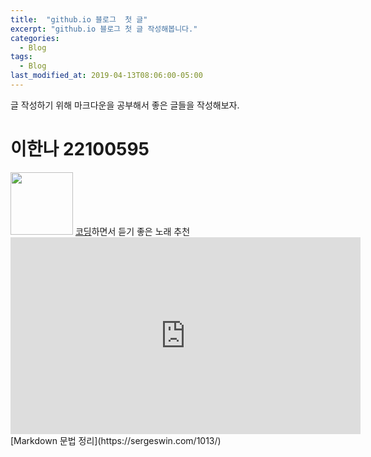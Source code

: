 ```yaml
---
title:  "github.io 블로그  첫 글"
excerpt: "github.io 블로그 첫 글 작성해봅니다."
categories:
  - Blog
tags:
  - Blog
last_modified_at: 2019-04-13T08:06:00-05:00
---
```

글 작성하기 위해 마크다운을 공부해서 좋은 글들을 작성해보자.
# 이한나 22100595
<img src="https://encrypted-tbn0.gstatic.com/images?q=tbn:ANd9GcS23eSJ39KoPrmMnEprcqNom2_PoZoIBF6vDg&usqp=CAU" width="100" height="100">
<u>코딩</u>하면서 듣기 좋은 노래 추천
<br>
<iframe width="560" height="315" src="https://www.youtube.com/embed/Xc1Le3CSdrM" title="YouTube video player" frameborder="0" allow="accelerometer; autoplay; clipboard-write; encrypted-media; gyroscope; picture-in-picture" allowfullscreen></iframe>
[Markdown 문법 정리](https://sergeswin.com/1013/)

